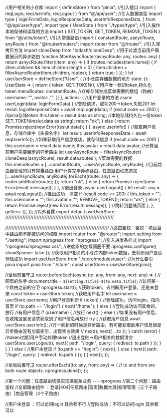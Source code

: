 //用户相关的小仓库
import { defineStore } from "pinia";
//引入接口
import { reqLogin, reqUserInfo, reqLogout } from "@/api/user";
//引入数据类型
import type {
loginFormData,
loginResponseData,
userInfoResponseData,
} from "@/api/user/type";
import type { UserState } from "./types/type";
//引入操作本地存储和读取的方法
import { SET_TOKEN, GET_TOKEN, REMOVE_TOKEN } from "@/utils/token";
//引入常量路由
import { constantRoute, asnycRoute, anyRoute } from "@/router/routers";
import router from "@/router";
//引入深拷贝方法
import cloneDeep from "lodash/cloneDeep";
//用于过滤当前用户需要展示的异步路由
function filterAsyncRouter(asnycRoute: any, routes: any) {
return asnycRoute.filter((item: any) => {
if (routes.includes(item.name)) {
if (item.children && item.children.length > 0) {
item.children = filterAsyncRouter(item.children, routes);
}
return true;
}
});
}
let useUserStore = defineStore("User", {
//小仓库存储数据的地方
state: (): UserState => {
return {
token: GET_TOKEN(), //用户唯一标识token,持久化token
menuRoutes: constantRoute, //仓库存储生成菜单需要的数组（路由）
username: "",
avatar: "",
};
},
actions: {
//用户登录的方法
async userLogin(data: loginFormData) {
//登陆请求，成功200->token,失败201
let reslut: loginResponseData = await reqLogin(data);
if (reslut.code == 200) {
//pinia存储token
this.token = reslut.data as string;
//本地存储持久化一份token
SET_TOKEN(reslut.data as string);
return "ok";
} else {
return Promise.reject(new Error(reslut.data));
}
},
async userInfo() {
//获取用户信息，存储仓库中《头像名字》
let result: userInfoResponseData = await reqUserInfo();
//如果获取用户信息成功，就存储信息
if (result.code == 200) {
this.username = result.data.name;
this.avatar = result.data.avatar;
//计算当前用户需要展示的异步路由
let userAsyncRoute = filterAsyncRouter(
cloneDeep(asnycRoute),
result.data.routes
);
//菜单需要的数据
this.menuRoutes = [...constantRoute, ...userAsyncRoute, anyRoute];
//目前路由器管理的只有常量路由:用户计算完毕异步路由、任意路由动态追加
[...userAsyncRoute, anyRoute].forEach((route: any) => {
router.addRoute(route);
});
return "ok";
} else {
return Promise.reject(new Error(result.message));
}
},
//退出登录
async userLogout() {
let result: any = await reqLogout();
//推出成功，清空
if (result.code == 200) {
this.token = "";
this.username = "";
this.avatar = "";
REMOVE_TOKEN();
return "ok";
} else {
return Promise.reject(new Error(result.message));
}
//跳转到登陆页面
},
},
getters: {},
});
//对外暴露
export default useUserStore;
/////////////////////////////////////////////////////////////////////

//////////////////////////////////////////////////////////////////
//路由鉴权：鉴权：项目当中路由能不能被访问的权限
import router from "@/router";
import setting from "./setting";
import nprogress from "nprogress";
//引入进度条样式
import "nprogress/nprogress.css";
//进度条的加载圆圈不要
nprogress.configure({ showSpinner: false });
//获取用户相关的小仓库内部token数据，去判断用户是否登陆成功
import useUserStore from "./store/modules/user";
//为什么要引pinia
import pinia from "./store";
const userStore = useUserStore(pinia);

//全局前置守卫
router.beforeEach(async (to: any, from: any, next: any) => {
//网页的名字
document.title = `${setting.title}-${to.meta.title}`;
//访问某一个路由之前的守卫
nprogress.start();
//获取token，去判断用户登录、还是未登录
const token = userStore.token;
//获取用户名字
let username = userStore.username;
//用户登录判断
if (token) {
//登陆成功，访问login。指向首页
if (to.path == "/login") {
next("/home");
} else {
//登陆成功访问其余的，放行
//有用户信息
if (username) {
//放行
next();
} else {
//如果没有用户信息，在收尾这里发请求获取到了用户信息再放行
try {
//获取用户信息
await userStore.userInfo();
//万一刷新的时候是异步路由，有可能获取到用户信息但是异步路由没有加载完毕，出现空白效果
// next();
next({ ...to });
} catch (error) {
//token过期|用户手动处理token
//退出登陆->用户相关的数据清空
userStore.userLogout();
next({ path: "/login", query: { redirect: to.path } });
}
}
}
} else {
//用户未登录
if (to.path == "/login") {
next();
} else {
next({ path: "/login", query: { redirect: to.path } });
}
}
next();
});

//全局后置守卫
router.afterEach((to: any, from: any) => {
// to and from are both route objects.
nprogress.done();
});

//第一个问题：任意路由切换实现进度条业务 ----nprogress
//第二个问题：路由鉴权
//全部路由组件 ：登录|404|任意路由|首页|数据大屏|权限管理（三个子路由）|商品管理（4个子路由）

//用户未登录 ：可以访问login 其余都不行
//登陆成功：不可以访问login 其余都可以
